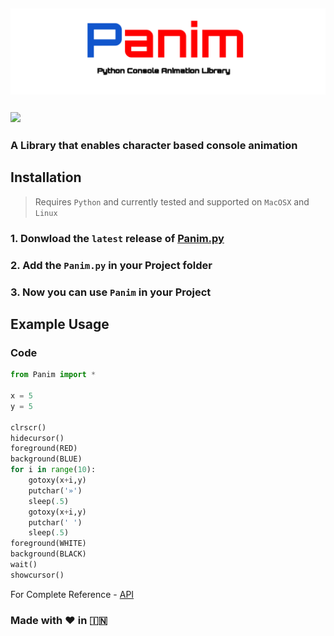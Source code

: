 ## <img src="Panim.svg"/> 
### <img src="https://img.shields.io/github/license/mashape/apistatus.svg?longCache=true&style=for-the-badge"/> 
### A Library that enables character based console animation

## Installation
> Requires `Python` and currently tested and supported on `MacOSX` and `Linux`
### 1. Donwload the `latest` release of [Panim.py](https://github.com/archanpatkar/Panim/releases/tag/0.1)
### 2. Add the `Panim.py` in your Project folder
### 3. Now you can use `Panim` in your Project

## Example Usage
### Code
```python
from Panim import *

x = 5
y = 5

clrscr()
hidecursor()
foreground(RED)
background(BLUE)
for i in range(10):
    gotoxy(x+i,y)
    putchar('»')
    sleep(.5)
    gotoxy(x+i,y)
    putchar(' ')
    sleep(.5)
foreground(WHITE)
background(BLACK)
wait()
showcursor()
```
For Complete Reference - [API](https://github.com/archanpatkar/Panim/wiki/API-Reference)

### Made with ❤️ in  🇮🇳
